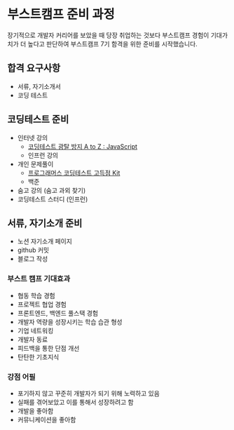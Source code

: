 # 부스트캠프 준비 과정

장기적으로 개발자 커리어를 보았을 때 당장 취업하는 것보다 부스트캠프 경험이 기대가치가 더 높다고 판단하여 부스트캠프 7기 함격을 위한 준비를 시작했습니다.

## 합격 요구사항

- 서류, 자기소개서
- 코딩 테스트

## 코딩테스트 준비

- 인터넷 강의
  - [코딩테스트 광탈 방지 A to Z : JavaScript](./%EC%9D%B8%ED%84%B0%EB%84%B7%EA%B0%95%EC%9D%98/README.md)
  - 인프런 강의
- 개인 문제풀이
  - [프로그래머스 코딩테스트 고득점 Kit](./%EA%B0%9C%EC%9D%B8%EB%AC%B8%EC%A0%9C%ED%92%80%EC%9D%B4/README.md)
  - 백준
- 숨고 강의 (숨고 과외 찾기)
- 코딩테스트 스터디 (인프런)

## 서류, 자기소개 준비

- 노션 자기소개 페이지
- github 커밋
- 블로그 작성

### 부스트 캠프 기대효과

- 협동 학습 경험
- 프로젝트 협업 경험
- 프론트엔드, 백엔드 풀스택 경험
- 개발자 역량을 성장시키는 학습 습관 형성
- 기업 네트워킹
- 개발자 동료
- 피드백을 통한 단점 개선
- 탄탄한 기초지식

### 강점 어필

- 포기하지 않고 꾸준히 개발자가 되기 위해 노력하고 있음
- 실패를 겪어보았고 이를 통해서 성장하려고 함
- 개발을 좋아함
- 커뮤니케이션을 좋아함
